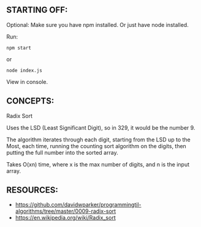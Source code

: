 ## STARTING OFF:

Optional: Make sure you have npm installed.
Or just have node installed.

Run:
```
npm start
```

or
```
node index.js
```

View in console.

## CONCEPTS:

Radix Sort

Uses the LSD (Least Significant Digit), so in 329, it would be the number 9.

The algorithm iterates through each digit, starting from the LSD up to the Most,
each time, running the counting sort algorithm on the digits, then putting the
full number into the sorted array.

Takes O(xn) time, where x is the max number of digits, and n is the input array.

## RESOURCES:

* https://github.com/davidwparker/programmingtil-algorithms/tree/master/0009-radix-sort
* https://en.wikipedia.org/wiki/Radix_sort
